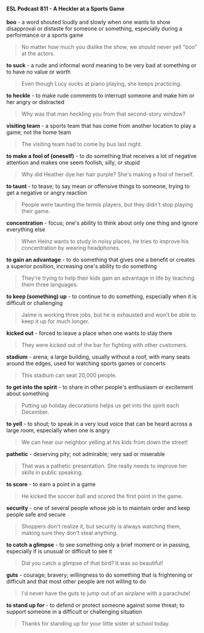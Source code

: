 #### ESL Podcast 811 - A Heckler at a Sports Game

**boo** - a word shouted loudly and slowly when one wants to show disapproval or
distaste for someone or something, especially during a performance or a sports
game

> No matter how much you dislike the show, we should never yell "boo" at the
actors.

**to suck** - a rude and informal word meaning to be very bad at something or to
have no value or worth

> Even though Lucy sucks at piano playing, she keeps practicing.

**to heckle** - to make rude comments to interrupt someone and make him or her
angry or distracted

> Why was that man heckling you from that second-story window?

**visiting team** - a sports team that has come from another location to play a
game; not the home team

> The visiting team had to come by bus last night.

**to make a fool of (oneself)** - to do something that receives a lot of negative
attention and makes one seem foolish, silly, or stupid

> Why did Heather dye her hair purple? She's making a fool of herself.

**to taunt** - to tease; to say mean or offensive things to someone, trying to get a
negative or angry reaction

> People were taunting the tennis players, but they didn't stop playing their game.

**concentration** - focus; one's ability to think about only one thing and ignore
everything else

> When Heinz wants to study in noisy places, he tries to improve his
concentration by wearing headphones.

**to gain an advantage** - to do something that gives one a benefit or creates a
superior position, increasing one's ability to do something

> They're trying to help their kids gain an advantage in life by teaching them three
languages.

**to keep (something) up** - to continue to do something, especially when it is
difficult or challenging

> Jaime is working three jobs, but he is exhausted and won't be able to keep it up
for much longer.

**kicked out** - forced to leave a place when one wants to stay there

> They were kicked out of the bar for fighting with other customers.

**stadium** - arena; a large building, usually without a roof, with many seats around
the edges, used for watching sports games or concerts

> This stadium can seat 20,000 people.

**to get into the spirit** - to share in other people's enthusiasm or excitement
about something

> Putting up holiday decorations helps us get into the spirit each December.

**to yell** - to shout; to speak in a very loud voice that can be heard across a large
room, especially when one is angry

> We can hear our neighbor yelling at his kids from down the street!

**pathetic** - deserving pity; not admirable; very sad or miserable

> That was a pathetic presentation. She really needs to improve her skills in
public speaking.

**to score** - to earn a point in a game

> He kicked the soccer ball and scored the first point in the game.

**security** - one of several people whose job is to maintain order and keep people
safe and secure

> Shoppers don't realize it, but security is always watching them, making sure
they don't steal anything.

**to catch a glimpse** - to see something only a brief moment or in passing,
especially if is unusual or difficult to see it

> Did you catch a glimpse of that bird? It was so beautiful!

**guts** - courage; bravery; willingness to do something that is frightening or difficult
and that most other people are not willing to do

> I'd never have the guts to jump out of an airplane with a parachute!

**to stand up for** - to defend or protect someone against some threat; to support
someone in a difficult or challenging situation

> Thanks for standing up for your little sister at school today.


